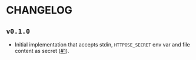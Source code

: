 # CHANGELOG

## `v0.1.0`

- Initial implementation that accepts stdin, `HTTPOSE_SECRET` env var and file
  content as secret ([#1](https://github.com/guangie88/httpose/pull/1)).
